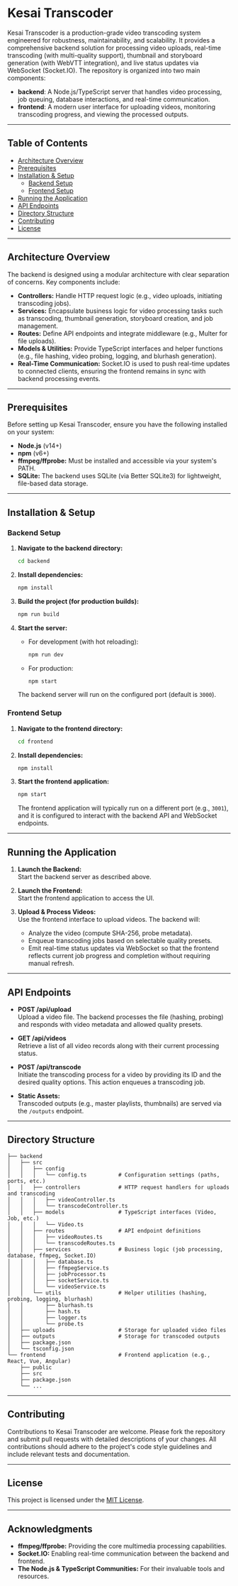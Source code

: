 # Kesai Transcoder

Kesai Transcoder is a production-grade video transcoding system engineered for robustness, maintainability, and scalability. It provides a comprehensive backend solution for processing video uploads, real-time transcoding (with multi-quality support), thumbnail and storyboard generation (with WebVTT integration), and live status updates via WebSocket (Socket.IO). The repository is organized into two main components:

-   **backend**: A Node.js/TypeScript server that handles video processing, job queuing, database interactions, and real-time communication.
-   **frontend**: A modern user interface for uploading videos, monitoring transcoding progress, and viewing the processed outputs.

---

## Table of Contents

-   [Architecture Overview](#architecture-overview)
-   [Prerequisites](#prerequisites)
-   [Installation & Setup](#installation--setup)
    -   [Backend Setup](#backend-setup)
    -   [Frontend Setup](#frontend-setup)
-   [Running the Application](#running-the-application)
-   [API Endpoints](#api-endpoints)
-   [Directory Structure](#directory-structure)
-   [Contributing](#contributing)
-   [License](#license)

---

## Architecture Overview

The backend is designed using a modular architecture with clear separation of concerns. Key components include:

-   **Controllers:** Handle HTTP request logic (e.g., video uploads, initiating transcoding jobs).
-   **Services:** Encapsulate business logic for video processing tasks such as transcoding, thumbnail generation, storyboard creation, and job management.
-   **Routes:** Define API endpoints and integrate middleware (e.g., Multer for file uploads).
-   **Models & Utilities:** Provide TypeScript interfaces and helper functions (e.g., file hashing, video probing, logging, and blurhash generation).
-   **Real-Time Communication:** Socket.IO is used to push real-time updates to connected clients, ensuring the frontend remains in sync with backend processing events.

---

## Prerequisites

Before setting up Kesai Transcoder, ensure you have the following installed on your system:

-   **Node.js** (v14+)
-   **npm** (v6+)
-   **ffmpeg/ffprobe:** Must be installed and accessible via your system's PATH.
-   **SQLite:** The backend uses SQLite (via Better SQLite3) for lightweight, file-based data storage.

---

## Installation & Setup

### Backend Setup

1. **Navigate to the backend directory:**
    ```bash
    cd backend
    ```

2. **Install dependencies:**

    ```bash
    npm install
    ```

3. **Build the project (for production builds):**

    ```bash
    npm run build
    ```

4. **Start the server:**

    - For development (with hot reloading):
        ```bash
        npm run dev
        ```
    - For production:
        ```bash
        npm start
        ```

    The backend server will run on the configured port (default is `3000`).

### Frontend Setup

1. **Navigate to the frontend directory:**

    ```bash
    cd frontend
    ```

2. **Install dependencies:**

    ```bash
    npm install
    ```

3. **Start the frontend application:**

    ```bash
    npm start
    ```

    The frontend application will typically run on a different port (e.g., `3001`), and it is configured to interact with the backend API and WebSocket endpoints.

---

## Running the Application

1. **Launch the Backend:**  
   Start the backend server as described above.

2. **Launch the Frontend:**  
   Start the frontend application to access the UI.

3. **Upload & Process Videos:**  
   Use the frontend interface to upload videos. The backend will:
    - Analyze the video (compute SHA-256, probe metadata).
    - Enqueue transcoding jobs based on selectable quality presets.
    - Emit real-time status updates via WebSocket so that the frontend reflects current job progress and completion without requiring manual refresh.

---

## API Endpoints

-   **POST /api/upload**  
    Upload a video file. The backend processes the file (hashing, probing) and responds with video metadata and allowed quality presets.

-   **GET /api/videos**  
    Retrieve a list of all video records along with their current processing status.

-   **POST /api/transcode**  
    Initiate the transcoding process for a video by providing its ID and the desired quality options. This action enqueues a transcoding job.

-   **Static Assets:**  
    Transcoded outputs (e.g., master playlists, thumbnails) are served via the `/outputs` endpoint.

---

## Directory Structure

```
├── backend
│   ├── src
│   │   ├── config
│   │   │   └── config.ts          # Configuration settings (paths, ports, etc.)
│   │   ├── controllers            # HTTP request handlers for uploads and transcoding
│   │   │   ├── videoController.ts
│   │   │   └── transcodeController.ts
│   │   ├── models                 # TypeScript interfaces (Video, Job, etc.)
│   │   │   └── Video.ts
│   │   ├── routes                 # API endpoint definitions
│   │   │   ├── videoRoutes.ts
│   │   │   └── transcodeRoutes.ts
│   │   ├── services               # Business logic (job processing, database, ffmpeg, Socket.IO)
│   │   │   ├── database.ts
│   │   │   ├── ffmpegService.ts
│   │   │   ├── jobProcessor.ts
│   │   │   ├── socketService.ts
│   │   │   └── videoService.ts
│   │   └── utils                  # Helper utilities (hashing, probing, logging, blurhash)
│   │       ├── blurhash.ts
│   │       ├── hash.ts
│   │       ├── logger.ts
│   │       └── probe.ts
│   ├── uploads                    # Storage for uploaded video files
│   ├── outputs                    # Storage for transcoded outputs
│   ├── package.json
│   └── tsconfig.json
└── frontend                       # Frontend application (e.g., React, Vue, Angular)
    ├── public
    ├── src
    ├── package.json
    └── ...
```

---

## Contributing

Contributions to Kesai Transcoder are welcome. Please fork the repository and submit pull requests with detailed descriptions of your changes. All contributions should adhere to the project's code style guidelines and include relevant tests and documentation.

---

## License

This project is licensed under the [MIT License](LICENSE).

---

## Acknowledgments

-   **ffmpeg/ffprobe:** Providing the core multimedia processing capabilities.
-   **Socket.IO:** Enabling real-time communication between the backend and frontend.
-   **The Node.js & TypeScript Communities:** For their invaluable tools and resources.
